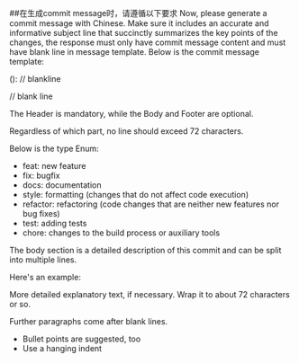 ##在生成commit message时，请遵循以下要求
Now, please generate a commit message with Chinese.
Make sure it includes an accurate and informative subject line that succinctly summarizes the key
points of the changes, the response must only have commit message content and must have blank line in message template.
Below is the commit message template:

<type>(<scope>): <subject>
// blankline
<body>
// blank line
<footer>

The Header is mandatory, while the Body and Footer are optional.

Regardless of which part, no line should exceed 72 characters.

Below is the type Enum:
- feat: new feature
- fix: bugfix
- docs: documentation
- style: formatting (changes that do not affect code execution)
- refactor: refactoring (code changes that are neither new features nor bug fixes)
- test: adding tests
- chore: changes to the build process or auxiliary tools

The body section is a detailed description of this commit and can be split into multiple lines.

Here's an example:

More detailed explanatory text, if necessary. Wrap it to about 72 characters or so.

Further paragraphs come after blank lines.

- Bullet points are suggested, too
- Use a hanging indent


<!--
please set this in your vscode settings.json
"github.copilot.chat.commitMessageGeneration.instructions": [
    {
        "file": "~/.copilot-commit-message-instructions.md"
    }
]
 -->